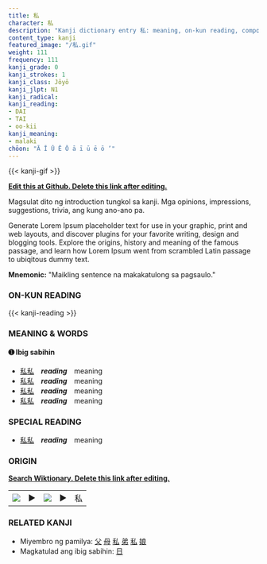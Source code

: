 ```yaml
---
title: 私
character: 私
description: "Kanji dictionary entry 私: meaning, on-kun reading, compounds, origin, related kanji"
content_type: kanji
featured_image: "/私.gif"
weight: 111
frequency: 111
kanji_grade: 0
kanji_strokes: 1
kanji_class: Jōyō
kanji_jlpt: N1
kanji_radical: 
kanji_reading: 
- DAI
- TAI
- oo-kii
kanji_meaning:
- malaki
chōon: "Ā Ī Ū Ē Ō ā ī ū ē ō ’"
---
```

[//]: # (Don't edit the line below. Kanji animated GIF code is automatically generated.)
{{< kanji-gif >}}

[//]: # (Edit below this line.)

**[Edit this at Github. Delete this link after editing.](https://github.com/tim0g/tim/tree/main/content/kanji/私/index.md)**

Magsulat dito ng introduction tungkol sa kanji. Mga opinions, impressions, suggestions, trivia, ang kung ano-ano pa.

Generate Lorem Ipsum placeholder text for use in your graphic, print and web layouts, and discover plugins for your favorite writing, design and blogging tools. Explore the origins, history and meaning of the famous passage, and learn how Lorem Ipsum went from scrambled Latin passage to ubiqitous dummy text.
 
**Mnemonic:** "Maikling sentence na makakatulong sa pagsaulo."

### ON-KUN READING

[//]: # (Don't edit the line below. ON-KUN READING code is automatically generated.)
{{< kanji-reading >}}

### MEANING & WORDS

#### ➊ **Ibig sabihin**
  - [私](../私)[私](../私)　***reading***　meaning
  - [私](../私)[私](../私)　***reading***　meaning
  - [私](../私)[私](../私)　***reading***　meaning
  - [私](../私)[私](../私)　***reading***　meaning

### SPECIAL READING
  - [私](../私)[私](../私)　***reading***　meaning

### ORIGIN

**[Search Wiktionary. Delete this link after editing.](https://wiktionary.org/wiki/私)**
<table class="kanji-table"><tr><td>
<img src="60px-私-bronze.svg.png">
</td><td>▶</td><td>
<img src="60px-私-oracle.svg.png">
</td><td>▶</td>
<td class="kanji-origin">私</td>
</tr></table>

### RELATED KANJI
- Miyembro ng pamilya: [父](../父) [母](../母) [私](../私) [弟](../弟) [私](../私) [娘](../娘)
- Magkatulad ang ibig sabihin: [日](../日)
